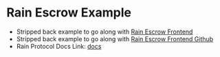 # Rain Escrow Example

* Stripped back example to go along with [Rain Escrow Frontend](https://rain-escrow.unegma.work)
* Stripped back example to go along with [Rain Escrow Frontend Github](https://github.com/unegma/rain-escrow)
* Rain Protocol Docs Link: [docs](https://docs.rainprotocol.xyz)
